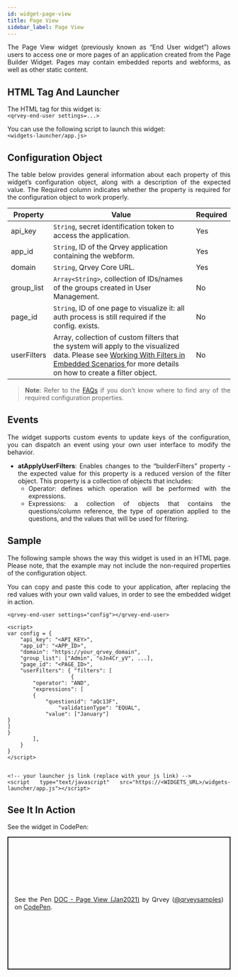 ```yaml
---
id: widget-page-view
title: Page View
sidebar_label: Page View
---
```


<div style="text-align: justify">


The Page View widget (previously known as “End User widget”) allows users to access one or more pages of an application created from the Page Builder Widget. Pages may contain embedded reports and webforms, as well as other static content.

## HTML Tag And Launcher

The HTML tag for this widget is: 
<br>
```<qrvey-end-user settings=...>```

You can use the following script to launch this widget: 
<br>
```<widgets-launcher/app.js>```

## Configuration Object

The table below provides general information about each property of this widget’s configuration object, along with a description of the expected value. The Required column indicates whether the property is required for the configuration object to work properly.


| **Property** | **Value** |  **Required** |
| --- | --- | --- |
| api_key| `String`, secret identification token to access the application. | Yes
| app_id | `String`, ID of the Qrvey application containing the webform.| Yes
| domain | `String`, Qrvey Core URL.| Yes
| group_list | `Array<String>`, collection of IDs/names of the groups created in User Management. | No
| page_id | `String`, ID of one page to visualize it: all auth process is still required if the config. exists.|No
| userFilters | Array<Object>, collection of custom filters that the system will apply to the visualized data. Please see <a href="/docs/embedding/widgets/filters-embedded-scenarios/">Working With Filters in Embedded Scenarios </a> for more details on how to create a filter object. | No



> **Note**: Refer to the <a href="/docs/faqs/faqs-intro/"> FAQs</a> if you don’t know where to find any of the required configuration properties. 

## Events
The widget supports custom events to update keys of the configuration, you can dispatch an event using your own user interface to modify the behavior.

* **atApplyUserFilters**: Enables changes to the “builderFilters” property - the expected value for this property is a reduced version of the filter object. This property is a collection of objects that includes:
  * Operator: defines which operation will be performed with the expressions.
  * Expressions: a collection of objects that contains the questions/column reference, the type of operation applied to the questions, and the values that will be used for filtering.


## Sample
The following sample shows the way this widget is used in an HTML page. Please note, that the example may not include the non-required properties of the configuration object. 

You can copy and paste this code to your application, after replacing the red values with your own valid values, in order to see the embedded widget in action.

```
<qrvey-end-user settings="config"></qrvey-end-user>

<script>
var config = {
    "api_key": "<API_KEY>",
    "app_id": "<APP_ID>",
    "domain": "https://your_qrvey_domain",
    "group_list": ["Admin", "oJn4Cr_yV", ...],
    "page_id": "<PAGE_ID>",
    "userFilters": { "filters": [
    				{
		"operator": "AND",
		"expressions": [
		{
			"questionid": "aQc13F",
      			"validationType": "EQUAL",
			"value": ["January"]
}
]
}          
 	   	],
 	}
}
</script>


<!-- your launcher js link (replace with your js link) -->
<script type="text/javascript" src="https://<WIDGETS_URL>/widgets-launcher/app.js"></script>
```

## See It In Action
See the widget in CodePen:

<p class="codepen" data-height="838" data-theme-id="34531" data-default-tab="result" data-user="qrveysamples" data-slug-hash="MWbNapv" style="height: 300px; box-sizing: border-box; display: flex; align-items: center; justify-content: center; border: 2px solid; margin: 1em 0; padding: 1em;" data-pen-title="DOC - Page View (Jan2021)">
  <span>See the Pen <a href="https://codepen.io/qrveysamples/pen/MWbNapv">
  DOC - Page View (Jan2021)</a> by Qrvey (<a href="https://codepen.io/qrveysamples">@qrveysamples</a>)
  on <a href="https://codepen.io">CodePen</a>.</span>
</p>
<script async src="https://cpwebassets.codepen.io/assets/embed/ei.js"></script>




